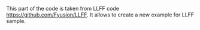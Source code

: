 This part of the code is taken from LLFF code https://github.com/Fyusion/LLFF.
It allows to create a new example for LLFF sample.